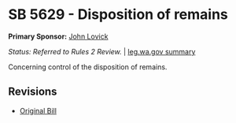 # SB 5629 - Disposition of remains
**Primary Sponsor:** [John Lovick](/person/leg/john.lovick.md)

*Status: Referred to Rules 2 Review.* | [leg.wa.gov summary](https://app.leg.wa.gov/billsummary?BillNumber=5629&Year=2021)

Concerning control of the disposition of remains.

## Revisions
* [Original Bill](1/)